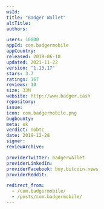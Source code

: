 ```yaml
---
wsId: 
title: "Badger Wallet"
altTitle: 
authors:

users: 10000
appId: com.badgermobile
appCountry: 
released: 2019-06-10
updated: 2021-11-22
version: "1.13.17"
stars: 3.7
ratings: 167
reviews: 10
size: 33M
website: http://www.badger.cash
repository: 
issue: 
icon: com.badgermobile.png
bugbounty: 
meta: ok
verdict: nobtc
date: 2019-12-28
signer: 
reviewArchive:

providerTwitter: badgerwallet
providerLinkedIn: 
providerFacebook: buy.bitcoin.news
providerReddit: 

redirect_from:
  - /com.badgermobile/
  - /posts/com.badgermobile/
---
```


